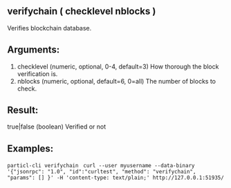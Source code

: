 ## verifychain ( checklevel nblocks )

Verifies blockchain database.

## Arguments:
1. checklevel   (numeric, optional, 0-4, default=3) How thorough the block verification is.
2. nblocks      (numeric, optional, default=6, 0=all) The number of blocks to check.

## Result:
true|false       (boolean) Verified or not

## Examples:
`particl-cli verifychain `
`curl --user myusername --data-binary '{"jsonrpc": "1.0", "id":"curltest", "method": "verifychain", "params": [] }' -H 'content-type: text/plain;' http://127.0.0.1:51935/`
